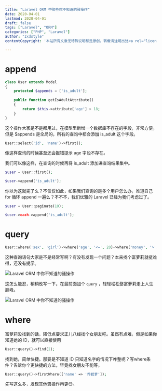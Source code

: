 ```yaml
---
title: "Laravel ORM 中那些你不知道的骚操作"
date: 2020-04-01
lastmod: 2020-04-01
draft: false
tags: ["Laravel", "ORM"]
categories: ["PHP", "Laravel"]
author: "zxdstyle"
contentCopyright: '本站所有文章无特殊说明都是原创，转载请注明出处<a rel="license noopener" href="https://www.zxdstyle.cn" target="_blank">www.zxdstyle.cn</a>'

---
```


# append
```php
class User extends Model
{
    protected $appends = ['is_adult'];
    
    public function getIsAdultAttribute()
    {
        return $this->attribute['age'] > 18;
    }
}
```
这个操作大家是不是都用过，在模型里新增一个数据库不存在的字段，非常方便。但是 $appends 是全局的，所有的查询中都会添加 is_adult 这个字段。
```php
User::select('id', 'name')->first();
```
像这样查询的时候甚至还会报错提示 age 字段不存在。

我们可以像这样，在查询的时候再将 is_adult 添加进查询结果集中。
```php
$user = User::first();

$user->append('is_adult');
```

你以为这就完了么？不仅仅如此，如果我们查询的是多个用户怎么办，难道自己 for 循环 append 一遍么？不不不，我们优雅的 Laravel 已经为我们考虑过了。
```php
$user = User::paginate(10);

$user->each->append('is_adult');
```

# query
```php
User::where('sex', 'girl')->where('age', '<=', 20)->where('money', '>', 1000000000000)->get();
```
这种查询语句大家是不是经常写啊？有没有发现一个问题？本来找个富萝莉就挺难得，还没有提示。

![Laravel ORM 中你不知道的骚操作](https://cdn.learnku.com/uploads/images/202004/01/39723/PN7TBaOI3M.png!large)

这怎么能忍，稍稍改写一下，在最前面加个 `query` ，轻轻松松娶富萝莉走上人生巅峰。

![Laravel ORM 中你不知道的骚操作](https://cdn.learnku.com/uploads/images/202004/01/39723/homlqOvgw1.png!large)

# where
富萝莉没找到的话，降低点要求正儿八经找个女朋友吧。虽然有点难，但是如果你知道她的 ID，就可以直接使用
```php
User::query()->find(2);
```
找到她，简单快捷。那要是不知道 ID 只知道名字的情况下咋整呢？写where条件？告诉你个更快捷的方法，毕竟找女朋友不能等。
```php
User::query()->firstWhere(['name' => '乔碧萝']);
```


先写这么多，发现其他骚操作再更:smirk:。
